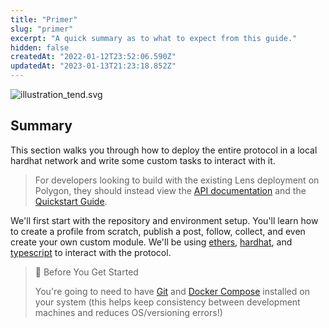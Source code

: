 ```yaml
---
title: "Primer"
slug: "primer"
excerpt: "A quick summary as to what to expect from this guide."
hidden: false
createdAt: "2022-01-12T23:52:06.590Z"
updatedAt: "2023-01-13T21:23:18.852Z"
---
```


![](https://files.readme.io/27b2bc4-illustration_tend.svg "illustration_tend.svg")

## Summary

This section walks you through how to deploy the entire protocol in a local hardhat network and write some custom tasks to interact with it.

> For developers looking to build with the existing Lens deployment on Polygon, they should instead view the [API documentation](https://docs.lens.xyz/docs/introduction) and the [Quickstart Guide](https://docs.lens.xyz/docs/developer-quickstart).

We'll first start with the repository and environment setup. You'll learn how to create a profile from scratch, publish a post, follow, collect, and even create your own custom module. We'll be using [ethers](https://www.npmjs.com/package/ethers), [hardhat](https://hardhat.org/), and [typescript](https://www.typescriptlang.org/) to interact with the protocol.

> 📘 Before You Get Started
>
> You're going to need to have [Git](https://git-scm.com/) and [Docker Compose](https://docs.docker.com/compose/install/) installed on your system (this helps keep consistency between development machines and reduces OS/versioning errors!)
